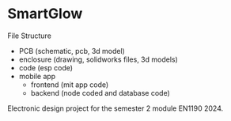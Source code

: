 # SmartGlow

File Structure

- PCB (schematic, pcb, 3d model)
- enclosure (drawing, solidworks files, 3d models)
- code (esp code)
- mobile app
  - frontend (mit app code)
  - backend (node coded and database code)

Electronic design project for the semester 2 module EN1190 2024.
